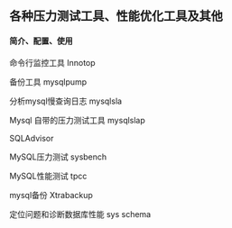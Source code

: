 ## 各种压力测试工具、性能优化工具及其他

#### 简介、配置、使用

命令行监控工具 Innotop

备份工具 mysqlpump 

分析mysql慢查询日志 mysqlsla 

Mysql 自带的压力测试工具  mysqlslap 

SQLAdvisor

MySQL压力测试 sysbench

MySQL性能测试 tpcc

mysql备份 Xtrabackup


定位问题和诊断数据库性能 sys schema 
